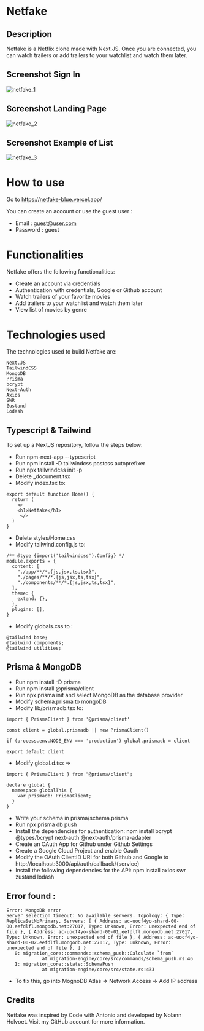 # Netfake


## Description
Netfake is a Netflix clone made with Next.JS. Once you are connected, you can watch trailers or add trailers to your watchlist and watch them later.

## Screenshot Sign In
![netfake_1](https://user-images.githubusercontent.com/62303354/230506283-ef457a88-db13-41c9-882e-84b8a4df3485.png)

## Screenshot  Landing Page 

![netfake_2](https://user-images.githubusercontent.com/62303354/230506339-db5ef29c-9bfe-4947-8e8e-c02c87c6a947.png)

## Screenshot Example of List

![netfake_3](https://user-images.githubusercontent.com/62303354/230506379-91888153-a6b9-4466-af79-3868808a0a05.png)

# How to use

Go to https://netfake-blue.vercel.app/

You can create an account or use the guest user :

* Email : guest@user.com
* Password : guest

# Functionalities

Netfake offers the following functionalities:

 * Create an account via credentials
 * Authentication with credentials, Google or Github account
 * Watch trailers of your favorite movies
 * Add trailers to your watchlist and watch them later
 * View list of movies by genre

# Technologies used

The technologies used to build Netfake are:

    Next.JS
    TailwindCSS
    MongoDB
    Prisma
    bcrypt
    Next-Auth
    Axios
    SWR
    Zustand
    Lodash



## Typescript & Tailwind

To set up a NextJS repository, follow the steps below:

  * Run npm-next-app --typescript
  * Run npm install -D tailwindcss postcss autoprefixer
  * Run npx tailwindcss init -p
  * Delete _document.tsx
  * Modify index.tsx to:
  
```
export default function Home() {
  return (
    <>
    <h1>Netfake</h1>
     </>
  )
}
```
  * Delete styles/Home.css
  * Modify tailwind.config.js to:
```
/** @type {import('tailwindcss').Config} */
module.exports = {
  content: [
    "./app/**/*.{js,jsx,ts,tsx}",
    "./pages/**/*.{js,jsx,ts,tsx}",
    "./components/**/*.{js,jsx,ts,tsx}",
  ],
  theme: {
    extend: {},
  },
  plugins: [],
}
```
  * Modify globals.css to : 
```
@tailwind base;
@tailwind components;
@tailwind utilities;
```

## Prisma & MongoDB

  * Run npm install -D prisma
  * Run npm install @prisma/client
  * Run npx prisma init and select MongoDB as the database provider
  * Modify schema.prisma to mongoDB
  * Modify lib/prismadb.tsx to:
```
import { PrismaClient } from '@prisma/client'

const client = global.prismadb || new PrismaClient()

if (process.env.NODE_ENV === 'production') global.prismadb = client

export default client
```

  * Modify global.d.tsx => 
```
import { PrismaClient } from "@prisma/client";

declare global {
  namespace globalThis {
    var prismadb: PrismaClient;
  }
}
```

  * Write your schema in prisma/schema.prisma
  * Run npx prisma db push
  * Install the dependencies for authentication: npm install bcrypt @types/bcrypt next-auth @next-auth/prisma-adapter
  * Create an OAuth App for Github under Github Settings
  * Create a Google Cloud Project and enable Oauth
  * Modify the OAuth ClientID URI for both Github and Google to http://localhost:3000/api/auth/callback/{service}
  * Install the following dependencies for the API: npm install axios swr zustand lodash


## Error found :
```
Error: MongoDB error
Server selection timeout: No available servers. Topology: { Type: ReplicaSetNoPrimary, Servers: [ { Address: ac-uocf4yo-shard-00-00.eefdlfl.mongodb.net:27017, Type: Unknown, Error: unexpected end of file }, { Address: ac-uocf4yo-shard-00-01.eefdlfl.mongodb.net:27017, Type: Unknown, Error: unexpected end of file }, { Address: ac-uocf4yo-shard-00-02.eefdlfl.mongodb.net:27017, Type: Unknown, Error: unexpected end of file }, ] }
   0: migration_core::commands::schema_push::Calculate `from`
             at migration-engine/core/src/commands/schema_push.rs:46
   1: migration_core::state::SchemaPush
             at migration-engine/core/src/state.rs:433

```
* To fix this, go into MognoDB Atlas => Network Access => Add IP address

## Credits

Netfake was inspired by Code with Antonio and developed by Nolann Holvoet. Visit my GitHub account for more information.
